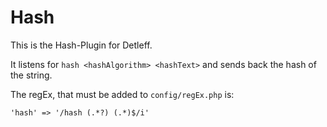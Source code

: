 # Hash

This is the Hash-Plugin for Detleff.

It listens for `hash <hashAlgorithm> <hashText>` and sends back the hash of the string.

The regEx, that must be added to `config/regEx.php` is:

```
'hash' => '/hash (.*?) (.*)$/i'
```
